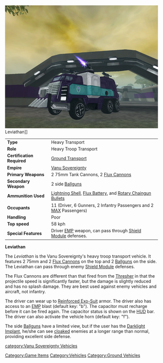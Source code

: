 ![](images/LeviathanFront.jpg "fig:LeviathanFront.jpg") Leviathan\]\]

|                            |                                                                                                                                   |
| -------------------------- | --------------------------------------------------------------------------------------------------------------------------------- |
| **Type**                   | Heavy Transport                                                                                                                   |
| **Role**                   | Heavy Troop Transport                                                                                                             |
| **Certification Required** | [Ground Transport](Ground_Transport.md)                                                                                           |
| **Empire**                 | [Vanu Sovereignty](Vanu_Sovereignty.md)                                                                                           |
| **Primary Weapons**        | 2 75mm Tank Cannons, 2 [Flux Cannons](Flux_Cannon.md)                                                                             |
| **Secondary Weapon**       | 2 side [Ballguns](Ballgun.md)                                                                                                     |
| **Ammunition Used**        | [Lightning Shell](Lightning_Shell.md), [Flux Battery](Flux_Battery.md), and [Rotary Chaingun Bullets](Rotary_Chaingun_Bullets.md) |
| **Occupants**              | 11 (Driver, 6 Gunners, 2 Infantry Passengers and 2 [MAX](Mechanized_Assault_Exo-Suit.md) Passengers)                              |
| **Handling**               | Poor                                                                                                                              |
| **Top speed**              | 58 kph                                                                                                                            |
| **Special Features**       | Driver [EMP](EMP.md) weapon, can pass through [Shield Module](Shield_Module.md) defenses.                                         |

**Leviathan**

The _Leviathan_ is the Vanu Sovereignty's heavy troop transport vehicle.
It features 2 75mm and 2 [Flux Cannons](Flux_Cannon.md) on the
top and 2 [Ballguns](Ballgun.md) on the side. The Leviathan can
pass through enemy [Shield Module](Shield_Module.md) defenses.

The Flux Cannons are different than that fired from the
[Thresher](Thresher.md) in that the projectile speed is
significantly faster, but the damage is slightly reduced and has no
splash damage. They are best used against enemy vehicles and aircraft,
not infantry.

The driver can wear up to [Reinforced
Exo-Suit](Reinforced_Exo-Suit.md) armor. The driver also has
access to an [EMP](EMP.md) blast (default key: "b"). The
capacitor must recharge before it can be fired again. The capacitor
status is shown on the [HUD](Heads-up_Display.md) bar. The driver can also
activate the vehicle horn (default key: "f").

The side [Ballguns](Ballgun.md) have a limited view, but if the
user has the [Darklight](Darklight.md)
[Implant](Implants.md), he/she can see
[cloaked](Infiltration_Suit.md) enemies at a longer range than
normal, providing excellent side defense.

[category:Vanu Sovereignty
Vehicles](category:Vanu_Sovereignty_Vehicles.md)

[Category:Game Items](Category:Game_Items.md)
[Category:Vehicles](Category:Vehicles.md) [Category:Ground
Vehicles](Category:Ground_Vehicles.md)
